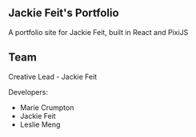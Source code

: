 ## Jackie Feit's Portfolio

A portfolio site for Jackie Feit, built in React and PixiJS

## Team

Creative Lead - Jackie Feit

Developers:
- Marie Crumpton
- Jackie Feit
- Leslie Meng
